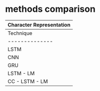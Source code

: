 # methods comparison

|         Character Representation         |
| ---------------------------------------- |
| Technique      | Max. F1 Measure | Works |
| -------------- | --------------- | ----- |
| LSTM           | 93.37%          | 134   |
| CNN            | 93.5%           | 132   |
| GRU            |                 |       |
| LSTM - LM      |                 |       |
| CC - LSTM - LM |                 |       |
